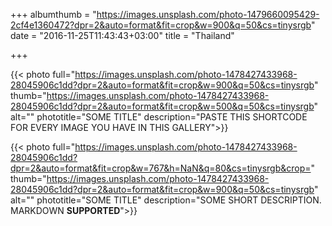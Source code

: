 +++
albumthumb = "https://images.unsplash.com/photo-1479660095429-2cf4e1360472?dpr=2&auto=format&fit=crop&w=900&q=50&cs=tinysrgb"
date = "2016-11-25T11:43:43+03:00"
title = "Thailand"

+++

{{< photo full="https://images.unsplash.com/photo-1478427433968-28045906c1dd?dpr=2&auto=format&fit=crop&w=900&q=50&cs=tinysrgb" thumb="https://images.unsplash.com/photo-1478427433968-28045906c1dd?dpr=2&auto=format&fit=crop&w=500&q=50&cs=tinysrgb" alt="" phototitle="SOME TITLE" description="PASTE THIS SHORTCODE FOR EVERY IMAGE YOU HAVE IN THIS GALLERY">}}

{{< photo full="https://images.unsplash.com/photo-1478427433968-28045906c1dd?dpr=2&auto=format&fit=crop&w=767&h=NaN&q=80&cs=tinysrgb&crop=" thumb="https://images.unsplash.com/photo-1478427433968-28045906c1dd?dpr=2&auto=format&fit=crop&w=900&q=50&cs=tinysrgb" alt="" phototitle="SOME TITLE" description="SOME SHORT DESCRIPTION. MARKDOWN **SUPPORTED**">}}
